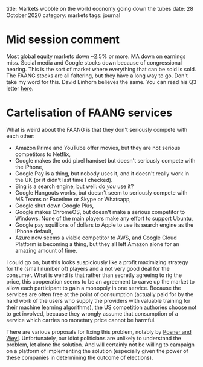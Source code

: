 title: Markets wobble on the world economy going down the tubes
date: 28 October 2020
category: markets
tags: journal

# Mid session comment

Most global equity markets down ~2.5% or more.
MA down on earnings miss.
Social media and Google stocks down because of congressional hearing.
This is the sort of market where everything that can be sold is sold.
The FAANG stocks are all faltering, but they have a long way to go.
Don't take my word for this. David Einhorn believes the same.
You can read his Q3 letter [here](https://seekingalpha.com/article/4381662-greenlight-capital-q3-2020-letter).

# Cartelisation of FAANG services

What is weird about the FAANG is that they don't seriously compete with each other:

* Amazon Prime and YouTube offer movies, but they are not serious competitors to Netflix,
* Google makes the odd pixel handset but doesn't seriously compete with the iPhone,
* Google Pay is a thing, but nobody uses it, and it doesn't really work in the UK (or it didn't last time I checked).
* Bing is a search engine, but well: do *you* use it?
* Google Hangouts works, but doesn't seem to seriously compete with MS Teams or Facetime or Skype or Whatsapp,
* Google shut down Google Plus,
* Google makes ChromeOS, but doesn't make a serious competitor to Windows. None of the main players make any effort to support Ubuntu,
* Google pay squillions of dollars to Apple to use its search engine as the iPhone default,
* Azure now seems a viable competitor to AWS, and Google Cloud Platform is becoming a thing, but they all left Amazon alone for an amazing amount of time.

I could go on, but this looks suspiciously like a profit maximizing strategy for the (small number of) players and a not very good deal for the consumer. What is weird is that rather than secretly agreeing to rig the price, this cooperation seems to be an agreement to carve up the market to allow each participant to gain a monopoly in one service. 
Because the services are often free at the point of consumption (actually paid for by the hard work of the users who supply the providers with valuable training for their machine learning algorithms), the US competition authories choose not to get involved, because they wrongly assume that consumption of a service which carries no monetary price cannot be harmful.

There are various proposals for fixing this problem, notably by [Posner and Weyl](https://journals.openedition.org/oeconomia/6984?lang=en). Unfortunately, our idiot politicians are unlikely to understand the problem, let alone the solution. And will certainly not be willing to campaign on a platform of implementing the solution (especially given the power of these companies in determining the outcome of elections).

